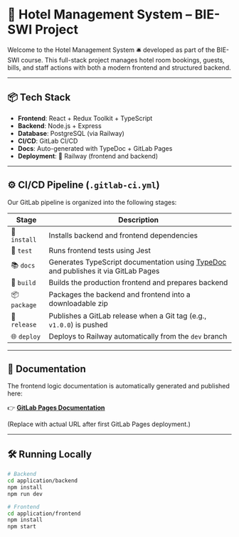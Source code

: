 # 🏨 Hotel Management System – BIE-SWI Project

Welcome to the Hotel Management System 🛎️ developed as part of the BIE-SWI course. This full-stack project manages hotel room bookings, guests, bills, and staff actions with both a modern frontend and structured backend.

---

## 📦 Tech Stack

- **Frontend**: React + Redux Toolkit + TypeScript
- **Backend**: Node.js + Express
- **Database**: PostgreSQL (via Railway)
- **CI/CD**: GitLab CI/CD
- **Docs**: Auto-generated with TypeDoc + GitLab Pages
- **Deployment**: 🚀 Railway (frontend and backend)

---

## ⚙️ CI/CD Pipeline (`.gitlab-ci.yml`)

Our GitLab pipeline is organized into the following stages:

| Stage     | Description |
|-----------|-------------|
| 🧱 `install` | Installs backend and frontend dependencies |
| 🧪 `test`    | Runs frontend tests using Jest |
| 📚 `docs`    | Generates TypeScript documentation using [TypeDoc](https://typedoc.org) and publishes it via GitLab Pages |
| 🔨 `build`   | Builds the production frontend and prepares backend |
| 📦 `package` | Packages the backend and frontend into a downloadable zip |
| 🚀 `release` | Publishes a GitLab release when a Git tag (e.g., `v1.0.0`) is pushed |
| 🌐 `deploy`  | Deploys to Railway automatically from the `dev` branch |

---

## 🧾 Documentation

The frontend logic documentation is automatically generated and published here:

👉 [**GitLab Pages Documentation**](https://diazgand.gitlab.io/bie-swi-hotel/)

(Replace with actual URL after first GitLab Pages deployment.)

---

## 🛠️ Running Locally

```bash
# Backend
cd application/backend
npm install
npm run dev

# Frontend
cd application/frontend
npm install
npm start

